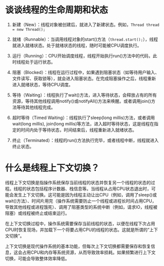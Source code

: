 # 谈谈线程的生命周期和状态

1. 新建（New）：线程对象被创建后，就进入了新建状态。例如，`Thread thread = new Thread();`

2. 就绪（Runnable）：当调用线程对象的start()方法（`thread.start();`），线程就进入就绪状态。处于就绪状态的线程，随时可能被CPU调度执行。

3. 运行（Running）：CPU开始调度线程，线程开始执行run()方法中的代码，此时线程处于运行状态。

4. 阻塞（Blocked）：线程在运行过程中，如果遇到阻塞状态（如等待用户输入、文件读写、获取锁等），就会进入阻塞状态。在完成阻塞操作之后，线程重新进入就绪状态，等待CPU调度。

5. 等待（Waiting）：线程执行了wait()方法，进入等待状态，会释放占有的所有资源，等待其他线程调用notify()或notifyAll()方法来唤醒。或者调用join()方法等待其他线程完成。

6. 超时等待（Timed Waiting）：线程执行了sleep(long millis)方法，或者调用wait(long millis), join(long millis)等方法，进入超时等待状态，这是线程在指定的时间内处于等待状态，时间结束后，线程重新进入就绪状态。

7. 终止（Terminated）：线程的run()方法执行完毕，或者线程中断，线程就进入终止状态。


# 什么是线程上下文切换？

线程上下文切换是指操作系统保存当前线程的状态并恢复另一个线程的状态的过程。线程的状态包括程序计数器、栈信息等。当线程从占用CPU状态退出时，可能会发生上下文切换。这可能是因为线程主动让出CPU（例如，调用了sleep()或wait()方法）、时间片用完（操作系统需要防止一个线程或进程长时间占用CPU，导致其他线程或进程饿死）、调用了阻塞类型的系统中断（例如，请求IO，线程被阻塞）或线程被终止或结束运行。

在上下文切换过程中，操作系统需要保存当前线程的状态，以便在线程下次占用CPU时恢复现场，并加载下一个将要占用CPU的线程的状态。这就是所谓的“上下文切换”。

上下文切换是现代操作系统的基本功能，但每次上下文切换都需要保存和恢复信息，这会占用CPU和内存等系统资源，从而导致效率损耗。如果频繁进行上下文切换，可能会导致整体效率降低。